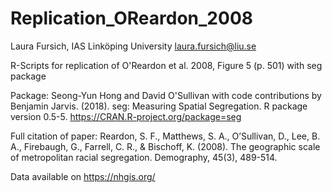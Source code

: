 # Replication_OReardon_2008
Laura Fursich, IAS Linköping University
laura.fursich@liu.se


R-Scripts for replication of O'Reardon et al. 2008, Figure 5 (p. 501)
with seg package

Package:
Seong-Yun Hong and David O'Sullivan with code contributions by Benjamin Jarvis. (2018).
  seg: Measuring Spatial Segregation. R package version 0.5-5.
  https://CRAN.R-project.org/package=seg

Full citation of paper:
Reardon, S. F., Matthews, S. A., O’Sullivan, D., Lee, B. A., Firebaugh, G., Farrell, C. R., & Bischoff, K. (2008). The geographic scale of metropolitan racial segregation. Demography, 45(3), 489-514.


Data available on https://nhgis.org/
